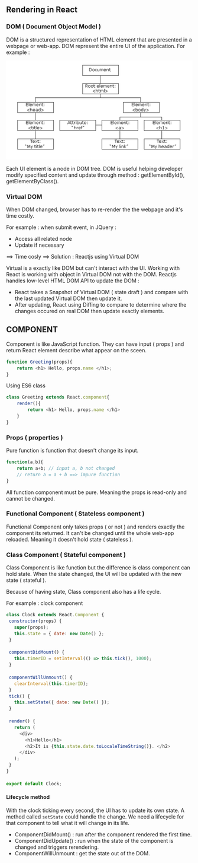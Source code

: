 ## Rendering in React 
### DOM ( Document Object Model )
DOM is a structured representation of HTML element that are presented in a webpage or web-app. DOM represent the entire UI of the application. For example :

![DOM example](Image/DOM_example.PNG)

Each UI element is a node in DOM tree. DOM is useful  helping developer modify specified content and update through method : getElementById(), getElementByClass(). 

### Virtual DOM
When DOM changed, browser has to re-render the the webpage and it's time costly.

For example : when submit event, in JQuery :
- Access all related node
- Update if necessary

==> Time cosly ==> Solution : Reactjs using Virtual DOM

Virtual is a exactly like DOM but can't interact with the UI. Working with React is working with object in Virtual DOM not with the DOM. Reactjs handles low-level HTML DOM API to update the DOM :

- React takes a Snapshot of Virtual DOM ( state draft ) and compare with the last updated Virtual DOM then update it.
- After updating, React using Diffing to compare to determine where the changes occured on real DOM then update exactly elements.

## COMPONENT
Component is like JavaScript function. They can have input ( props ) and return React element describe what appear on the sceen.

```JavaScript
function Greeting(props){
    return <h1> Hello, props.name </h1>;
}
```
Using ES6 class
```JavaScript
class Greeting extends React.component{
    render(){
        return <h1> Hello, props.name </h1>
    }
}
```
### Props ( properties )

Pure function is function that doesn't change its input.

```JavaScript
function(a,b){
    return a+b; // input a, b not changed
    // return a = a + b ==> impure function
}
```
All function component must be pure. Meaning the props is read-only and cannot be changed.
### Functional Component ( Stateless component )

Functional Component only takes props ( or not ) and renders exactly the component its returned. It can't be changed until the whole web-app reloaded. Meaning it doesn't hold state ( stateless ).

### Class Component ( Stateful component )

Class Component is like function but the difference is class component can hold state. When the state changed, the UI will be updated with the new state ( stateful ).

Because of having state, Class component also has a life cycle.

 For example : clock component

 ```javascript
 class Clock extends React.Component {
  constructor(props) {
    super(props);
    this.state = { date: new Date() };
  }

  componentDidMount() {
    this.timerID = setInterval(() => this.tick(), 1000);
  }

  componentWillUnmount() {
    clearInterval(this.timerID);
  }
  tick() {
    this.setState({ date: new Date() });
  }

  render() {
    return (
      <div>
        <h1>Hello</h1>
        <h2>It is {this.state.date.toLocaleTimeString()}. </h2>
      </div>
    );
  }
}

export default Clock;

```

#### Lifecycle method

With the clock ticking every second, the UI has to update its own state. A method called ``` setState ``` could handle the change. We need a lifecycle for that component to tell what it will change in its life.

- ComponentDidMount() : run after the component rendered the first time.
- ComponentDidUpdate() : run when the state of the component is changed and triggers rerendering.
- ComponentWillUnmount : get the state out of the DOM.



